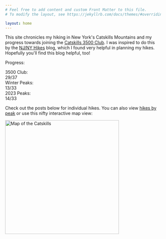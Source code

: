 ```yaml
---
# Feel free to add content and custom Front Matter to this file.
# To modify the layout, see https://jekyllrb.com/docs/themes/#overriding-theme-defaults

layout: home
---
```


This site chronicles my hiking in New York's Catskills Mountains and my progress towards joining the [Catskills 3500 Club][club]. I was inspired to do this by the [NJ/NY Hikes][njny] blog, which I found very helpful in planning my hikes. Hopefully you'll find this blog helpful, too!

Progress:

<div id="progress">
    <div class="progress-label">3500 Club:</div>
    <div id="progress-3500" class="progress-bar">
        <!--progress-3500-->
        <span class="winter complete" title="Slide (Winter)"></span>
        <span class="winter complete" title="Panther (Winter)"></span>
        <span class="winter complete" title="Blackhead (Winter)"></span>
        <span class="winter complete" title="Balsam (Winter)"></span>
        <span class="3500 complete" title="Wittenberg"></span>
        <span class="3500 complete" title="Fir"></span>
        <span class="3500 complete" title="Peekamoose"></span>
        <span class="3500 complete" title="Balsam Cap"></span>
        <span class="3500 complete" title="Sugarloaf"></span>
        <span class="3500 complete" title="Plateau"></span>
        <span class="3500 complete" title="Hunter"></span>
        <span class="3500 complete" title="Kaaterskill High Peak"></span>
        <span class="3500 complete" title="Balsam"></span>
        <span class="3500 complete" title="Table"></span>
        <span class="3500 complete" title="Bearpen"></span>
        <span class="3500 complete" title="Friday"></span>
        <span class="3500 complete" title="Indian Head"></span>
        <span class="3500 complete" title="Rusk"></span>
        <span class="3500 complete" title="Lone"></span>
        <span class="3500 complete" title="Thomas Cole"></span>
        <span class="3500 complete" title="Rocky"></span>
        <span class="3500 complete" title="Twin"></span>
        <span class="3500 complete" title="Vly"></span>
        <span class="3500 complete" title="Cornell"></span>
        <span class="3500 complete" title="Windham"></span>
        <span class="3500 complete" title="Black Dome"></span>
        <span class="3500 complete" title="Blackhead"></span>
        <span class="3500 complete" title="Southwest Hunter"></span>
        <span class="3500 complete" title="Slide"></span>
        <span class="3500 incomplete" title="Sherrill"></span>
        <span class="3500 incomplete" title="Panther"></span>
        <span class="3500 incomplete" title="North Dome"></span>
        <span class="3500 incomplete" title="Eagle"></span>
        <span class="3500 incomplete" title="Westkill"></span>
        <span class="3500 incomplete" title="Balsam Lake"></span>
        <span class="3500 incomplete" title="Halcott"></span>
        <span class="3500 incomplete" title="Big Indian"></span>
        <span class="summary">29/37</span>
        <!--/progress-3500-->
    </div>
    <div class="progress-label">Winter Peaks:</div>
    <div id="progress-winter" class="progress-bar">
        <!--progress-winter-->
        <span class="winter complete" title="Bearpen"></span>
        <span class="winter complete" title="Table"></span>
        <span class="winter complete" title="Friday"></span>
        <span class="winter complete" title="Fir"></span>
        <span class="winter complete" title="Panther"></span>
        <span class="winter complete" title="Peekamoose"></span>
        <span class="winter complete" title="Balsam Cap"></span>
        <span class="winter complete" title="Vly"></span>
        <span class="winter complete" title="Slide"></span>
        <span class="winter complete" title="Lone"></span>
        <span class="winter complete" title="Blackhead"></span>
        <span class="winter complete" title="Rocky"></span>
        <span class="winter complete" title="Balsam"></span>
        <span class="winter incomplete" title="Wittenberg"></span>
        <span class="winter incomplete" title="Eagle"></span>
        <span class="winter incomplete" title="Sugarloaf"></span>
        <span class="winter incomplete" title="Plateau"></span>
        <span class="winter incomplete" title="Hunter"></span>
        <span class="winter incomplete" title="Kaaterskill High Peak"></span>
        <span class="winter incomplete" title="Sherrill"></span>
        <span class="winter incomplete" title="North Dome"></span>
        <span class="winter incomplete" title="Indian Head"></span>
        <span class="winter incomplete" title="Westkill"></span>
        <span class="winter incomplete" title="Rusk"></span>
        <span class="winter incomplete" title="Thomas Cole"></span>
        <span class="winter incomplete" title="Big Indian"></span>
        <span class="winter incomplete" title="Twin"></span>
        <span class="winter incomplete" title="Cornell"></span>
        <span class="winter incomplete" title="Windham"></span>
        <span class="winter incomplete" title="Balsam Lake"></span>
        <span class="winter incomplete" title="Halcott"></span>
        <span class="winter incomplete" title="Black Dome"></span>
        <span class="winter incomplete" title="Southwest Hunter"></span>
        <span class="summary">13/33</span>
        <!--/progress-winter-->
    </div>
    <div class="progress-label">2023 Peaks:</div>
    <div id="progress-2023" class="progress-bar">
        <!--progress-2023-->
        <span class="complete" title="Bearpen"></span>
        <span class="complete" title="Table"></span>
        <span class="complete" title="Friday"></span>
        <span class="complete" title="Fir"></span>
        <span class="complete" title="Panther"></span>
        <span class="complete" title="Peekamoose"></span>
        <span class="complete" title="Balsam Cap"></span>
        <span class="complete" title="Vly"></span>
        <span class="complete" title="Slide"></span>
        <span class="complete" title="Rusk"></span>
        <span class="complete" title="Lone"></span>
        <span class="complete" title="Blackhead"></span>
        <span class="complete" title="Rocky"></span>
        <span class="complete" title="Balsam"></span>
        <span class="incomplete" title="Wittenberg"></span>
        <span class="incomplete" title="Eagle"></span>
        <span class="incomplete" title="Sugarloaf"></span>
        <span class="incomplete" title="Plateau"></span>
        <span class="incomplete" title="Hunter"></span>
        <span class="incomplete" title="Kaaterskill High Peak"></span>
        <span class="incomplete" title="Sherrill"></span>
        <span class="incomplete" title="North Dome"></span>
        <span class="incomplete" title="Indian Head"></span>
        <span class="incomplete" title="Westkill"></span>
        <span class="incomplete" title="Thomas Cole"></span>
        <span class="incomplete" title="Big Indian"></span>
        <span class="incomplete" title="Twin"></span>
        <span class="incomplete" title="Cornell"></span>
        <span class="incomplete" title="Windham"></span>
        <span class="incomplete" title="Balsam Lake"></span>
        <span class="incomplete" title="Halcott"></span>
        <span class="incomplete" title="Black Dome"></span>
        <span class="incomplete" title="Southwest Hunter"></span>
        <span class="summary">14/33</span>
        <!--/progress-2023-->
    </div>
</div>

Check out the posts below for individual hikes. You can also view [hikes by peak] or use this nifty interactive map view:

[<img src="/catskills/assets/img/map-preview.png" width="368" height="368" alt="Map of the Catskills">](map/)

[club]: http://catskill-3500-club.org/
[njny]: https://www.njnyhikes.com/p/map.html
[hikes by peak]: peaks.html
